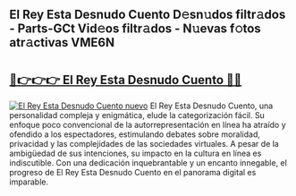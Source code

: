 ## El Rey Esta Desnudo Cuento D𝚎sn𝚞dos filtr𝚊dos - Parts-GCt Vid𝚎os filtr𝚊dos - N𝚞evas f𝚘tos atr𝚊ctivas VME6N

# <h2><a href="http://mb3qk3.tromn.icu/?c=El+Rey+Esta+Desnudo+Cuento">🔗👉👉👉 El Rey Esta Desnudo Cuento 🔗🔗</a></h2>

[![El Rey Esta Desnudo Cuento nuevo](https://i.imgur.com/pEAQMta.gif)](http://mb3qk3.tromn.icu/?c=El+Rey+Esta+Desnudo+Cuento)
El Rey Esta Desnudo Cuento, una personalidad compleja y enigmática, elude la categorización fácil. Su enfoque poco convencional de la autorrepresentación en línea ha atraído y ofendido a los espectadores, estimulando debates sobre moralidad, privacidad y las complejidades de las sociedades virtuales. A pesar de la ambigüedad de sus intenciones, su impacto en la cultura en línea es indiscutible. Con una dedicación inquebrantable y un encanto innegable, el progreso de El Rey Esta Desnudo Cuento en el panorama digital es imparable.
